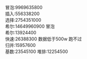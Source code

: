 冒泡:9969635800  
插入:556338200  
选择:2754351000  
希尔:14649960900 冒泡  
希尔:13924400  
快速:26388300 数据低于500w 跑不过  
归并:15957600  
基数:23545100
堆排:12254500
